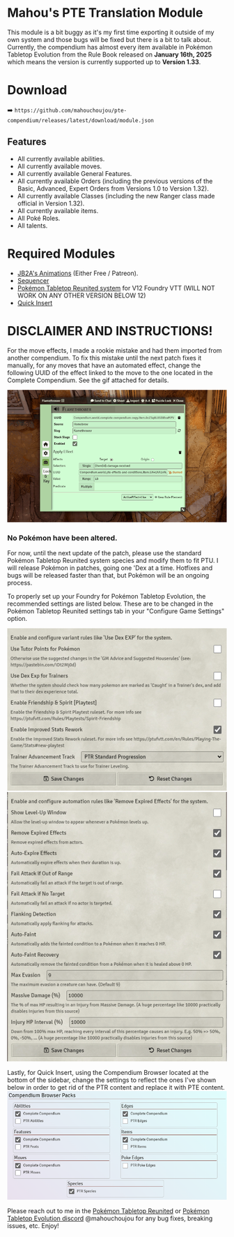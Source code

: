 # **Mahou's PTE Translation Module**

This module is a bit buggy as it's my first time exporting it outside of my own system and those bugs will be fixed but there is a bit to talk about.
Currently, the compendium has almost every item available in Pokémon Tabletop Evolution from the Rule Book released on **January 16th, 2025** which means the version is currently supported up to **Version 1.33**.

# Download
➡️ `https://github.com/mahouchoujou/pte-compendium/releases/latest/download/module.json`


## Features
- All currently available abilities.
- All currently available moves.
- All currently available General Features.
- All currently available Orders (including the previous versions of the Basic, Advanced, Expert Orders from Versions 1.0 to Version 1.32).
- All currently available Classes (including the new Ranger class made official in Version 1.32).
- All currently available items.
- All Poké Roles.
- All talents.

# Required Modules
- [JB2A's Animations](https://foundryvtt.com/packages/JB2A_DnD5e) (Either Free / Patreon).
- [Sequencer](https://foundryvtt.com/packages/sequencer)
- [Pokémon Tabletop Reunited system](https://github.com/dylanpiera/Foundry-Pokemon-Tabletop-United-System) for V12 Foundry VTT (WILL NOT WORK ON ANY OTHER VERSION BELOW 12)
- [Quick Insert](https://gitlab.com/fvtt-modules-lab/quick-insert)

# DISCLAIMER AND INSTRUCTIONS!

For the move effects, I made a rookie mistake and had them imported from another compendium. To fix this mistake until the next patch fixes it manually, for any moves that have an automated effect, change the following UUID of the effect linked to the move to the one located in the Complete Compendium. See the gif attached for details. 

![](https://github.com/mahouchoujou/pte-compendium/blob/main/instructions/instructions.gif)

### **No Pokémon have been altered.** 
For now, until the next update of the patch, please use the standard Pokémon Tabletop Reunited system species and modify them to fit PTU. I will release Pokémon in patches, going one 'Dex at a time. Hotfixes and bugs will be released faster than that, but Pokémon will be an ongoing process.

To properly set up your Foundry for Pokémon Tabletop Evolution, the recommended settings are listed below. These are to be changed in the Pokémon Tabletop Reunited settings tab in your "Configure Game Settings" option.

![](https://github.com/mahouchoujou/pte-compendium/blob/fb9e53734be09ca545d944ffbdfdbe277b59a3ef/instructions/Screenshot_6.png)
![](https://github.com/mahouchoujou/pte-compendium/blob/fb9e53734be09ca545d944ffbdfdbe277b59a3ef/instructions/Screenshot_7.png)

Lastly, for Quick Insert, using the Compendium Browser located at the bottom of the sidebar, change the settings to reflect the ones I've shown below in order to get rid of the PTR content and replace it with PTE content.
![](https://github.com/mahouchoujou/pte-compendium/blob/fb9e53734be09ca545d944ffbdfdbe277b59a3ef/instructions/Screenshot_5.png)

Please reach out to me in the [Pokémon Tabletop Reunited](https://discord.gg/ptrfvtt) or [Pokémon Tabletop Evolution discord](https://discord.com/invite/DsauQuwQYV) @mahouchoujou for any bug fixes, breaking issues, etc. Enjoy!
